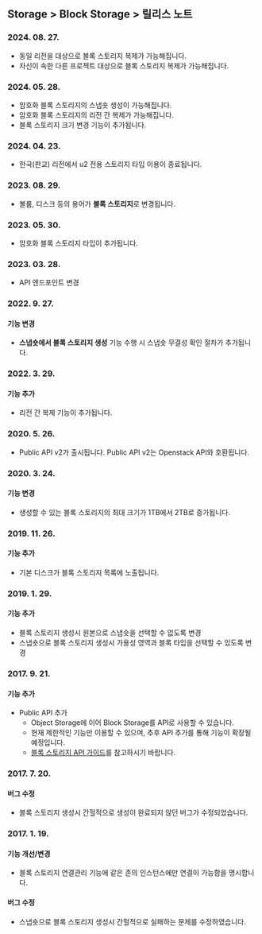 ## Storage > Block Storage > 릴리스 노트

### 2024. 08. 27.

* 동일 리전을 대상으로 블록 스토리지 복제가 가능해집니다.
* 자신이 속한 다른 프로젝트 대상으로 블록 스토리지 복제가 가능해집니다.

### 2024. 05. 28.

* 암호화 블록 스토리지의 스냅숏 생성이 가능해집니다.
* 암호화 블록 스토리지의 리전 간 복제가 가능해집니다.
* 블록 스토리지 크기 변경 기능이 추가됩니다.

### 2024. 04. 23.

* 한국(판교) 리전에서 u2 전용 스토리지 타입 이용이 종료됩니다.

### 2023. 08. 29.

* 볼륨, 디스크 등의 용어가 **블록 스토리지**로 변경됩니다.

### 2023. 05. 30.

* 암호화 블록 스토리지 타입이 추가됩니다.

### 2023. 03. 28.

* API 엔드포인트 변경

### 2022. 9. 27.

#### 기능 변경

* **스냅숏에서 블록 스토리지 생성** 기능 수행 시 스냅숏 무결성 확인 절차가 추가됩니다.

### 2022. 3. 29.

#### 기능 추가

* 리전 간 복제 기능이 추가됩니다.

### 2020. 5. 26.

* Public API v2가 출시됩니다. Public API v2는 Openstack API와 호환됩니다.

### 2020. 3. 24.

#### 기능 변경

* 생성할 수 있는 블록 스토리지의 최대 크기가 1TB에서 2TB로 증가됩니다.

### 2019. 11. 26.

#### 기능 추가

* 기본 디스크가 블록 스토리지 목록에 노출됩니다.


### 2019. 1. 29.

#### 기능 추가

* 블록 스토리지 생성시 원본으로 스냅숏을 선택할 수 없도록 변경
* 스냅숏으로 블록 스토리지 생성시 가용성 영역과 블록 타입을 선택할 수 있도록 변경


### 2017. 9. 21.

#### 기능 추가

* Public API 추가
    * Object Storage에 이어 Block Storage를 API로 사용할 수 있습니다.
    * 현재 제한적인 기능만 이용할 수 있으며, 추후 API 추가를 통해 기능이 확장될 예정입니다.
    * [블록 스토리지 API 가이드](/Storage/Block%20Storage/ko/api-guide/)를 참고하시기 바랍니다.



### 2017. 7. 20.

#### 버그 수정

* 블록 스토리지 생성시 간헐적으로 생성이 완료되지 않던 버그가 수정되었습니다.



### 2017. 1. 19.

#### 기능 개선/변경

* 블록 스토리지 연결관리 기능에 같은 존의 인스턴스에만 연결이 가능함을 명시합니다.

#### 버그 수정

* 스냅숏으로 블록 스토리지 생성시 간헐적으로 실패하는 문제를 수정하였습니다.
